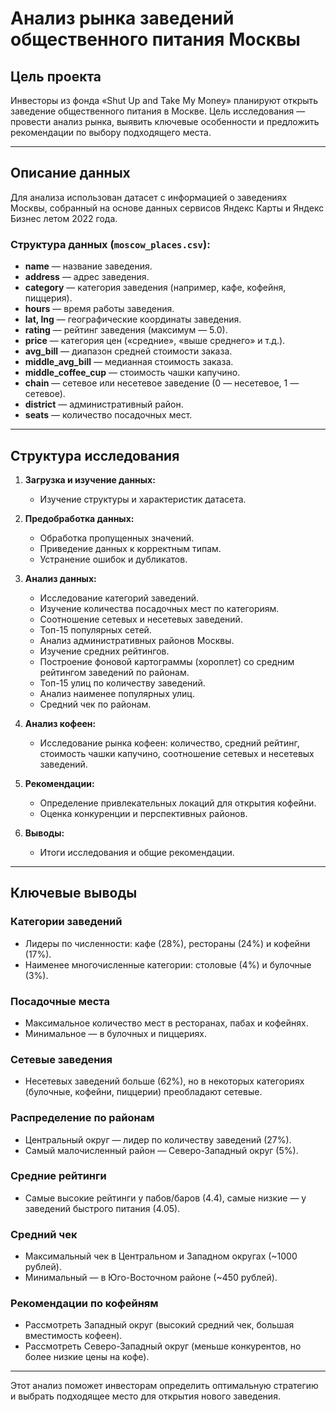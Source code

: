 # Анализ рынка заведений общественного питания Москвы  

## Цель проекта  
Инвесторы из фонда «Shut Up and Take My Money» планируют открыть заведение общественного питания в Москве. Цель исследования — провести анализ рынка, выявить ключевые особенности и предложить рекомендации по выбору подходящего места.  

---

## Описание данных  
Для анализа использован датасет с информацией о заведениях Москвы, собранный на основе данных сервисов Яндекс Карты и Яндекс Бизнес летом 2022 года.  

### Структура данных (`moscow_places.csv`):  
- **name** — название заведения.  
- **address** — адрес заведения.  
- **category** — категория заведения (например, кафе, кофейня, пиццерия).  
- **hours** — время работы заведения.  
- **lat, lng** — географические координаты заведения.  
- **rating** — рейтинг заведения (максимум — 5.0).  
- **price** — категория цен («средние», «выше среднего» и т.д.).  
- **avg_bill** — диапазон средней стоимости заказа.  
- **middle_avg_bill** — медианная стоимость заказа.  
- **middle_coffee_cup** — стоимость чашки капучино.  
- **chain** — сетевое или несетевое заведение (0 — несетевое, 1 — сетевое).  
- **district** — административный район.  
- **seats** — количество посадочных мест.  

---

## Структура исследования  

1. **Загрузка и изучение данных:**  
   - Изучение структуры и характеристик датасета.  

2. **Предобработка данных:**  
   - Обработка пропущенных значений.  
   - Приведение данных к корректным типам.  
   - Устранение ошибок и дубликатов.  

3. **Анализ данных:**  
   - Исследование категорий заведений.  
   - Изучение количества посадочных мест по категориям.  
   - Соотношение сетевых и несетевых заведений.  
   - Топ-15 популярных сетей.  
   - Анализ административных районов Москвы.  
   - Изучение средних рейтингов.  
   - Построение фоновой картограммы (хороплет) со средним рейтингом заведений по районам.  
   - Топ-15 улиц по количеству заведений.  
   - Анализ наименее популярных улиц.  
   - Средний чек по районам.  

4. **Анализ кофеен:**  
   - Исследование рынка кофеен: количество, средний рейтинг, стоимость чашки капучино, соотношение сетевых и несетевых заведений.  

5. **Рекомендации:**  
   - Определение привлекательных локаций для открытия кофейни.  
   - Оценка конкуренции и перспективных районов.  

6. **Выводы:**  
   - Итоги исследования и общие рекомендации.  

---

## Ключевые выводы  

### Категории заведений  
- Лидеры по численности: кафе (28%), рестораны (24%) и кофейни (17%).  
- Наименее многочисленные категории: столовые (4%) и булочные (3%).  

### Посадочные места  
- Максимальное количество мест в ресторанах, пабах и кофейнях.  
- Минимальное — в булочных и пиццериях.  

### Сетевые заведения  
- Несетевых заведений больше (62%), но в некоторых категориях (булочные, кофейни, пиццерии) преобладают сетевые.  

### Распределение по районам  
- Центральный округ — лидер по количеству заведений (27%).  
- Самый малочисленный район — Северо-Западный округ (5%).  

### Средние рейтинги  
- Самые высокие рейтинги у пабов/баров (4.4), самые низкие — у заведений быстрого питания (4.05).  

### Средний чек  
- Максимальный чек в Центральном и Западном округах (~1000 рублей).  
- Минимальный — в Юго-Восточном районе (~450 рублей).  

### Рекомендации по кофейням  
- Рассмотреть Западный округ (высокий средний чек, большая вместимость кофеен).  
- Рассмотреть Северо-Западный округ (меньше конкурентов, но более низкие цены на кофе).  

---

Этот анализ поможет инвесторам определить оптимальную стратегию и выбрать подходящее место для открытия нового заведения.


